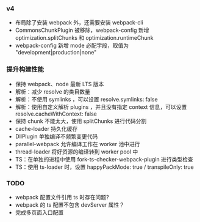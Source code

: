 ### v4

+ 布局除了安装 webpack 外，还需要安装 webpack-cli
+ CommonsChunkPlugin 被移除，webpack-config 新增 optimization.splitChunks 和 optimization.runtimeChunk
+ webpack-config 新增 mode 必配字段，取值为 "development|production|none"

### 提升构建性能

+ 保持 webpack、node 最新 LTS 版本
+ 解析：减少 resolve 的类目数量
+ 解析：不使用 symlinks ，可以设置 resolve.symlinks: false
+ 解析：使用自定义解析 plugins ，并且没有指定 context 信息，可以设置 resolve.cacheWithContext: false
+ 保持 chunk 不能太大，使用 splitChunks 进行代码分割
+ cache-loader 持久化缓存
+ DllPlugin 单独编译不频繁变更代码
+ parallel-webpack 允许编译工作在 worker 池中进行
+ thread-loader 将好资源的编译转到 worker pool 中
+ TS：在单独的进程中使用 fork-ts-checker-webpack-plugin 进行类型检查
+ TS：使用 ts-loader 时，设置 happyPackMode: true / transpileOnly: true

### TODO

+ webpack 配置文件引用 ts 时存在问题?
+ webpack 的 ts 配置不包含 devServer 属性？
+ 完成多页面入口配置
